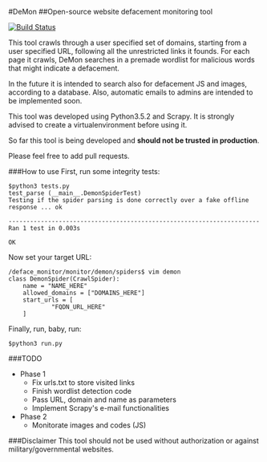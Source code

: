 #DeMon
##Open-source website defacement monitoring tool

[![Build Status](https://travis-ci.org/marcosValle/deface-monitor.svg?branch=master)](https://travis-ci.org/marcosValle/deface-monitor)

This tool crawls through a user specified set of domains, starting from a user specified URL, following all the unrestricted links it founds. For each page it crawls, DeMon searches in a premade wordlist for malicious words that might indicate a defacement.

In the future it is intended to search also for defacement JS and images, according to a database. Also, automatic emails to admins are intended to be implemented soon.

This tool was developed using Python3.5.2 and Scrapy. It is strongly advised to create a virtualenvironment before using it.

So far this tool is being developed and **should not be trusted in production**.

Please feel free to add pull requests.

###How to use
First, run some integrity tests:

    $python3 tests.py
    test_parse (__main__.DemonSpiderTest)
    Testing if the spider parsing is done correctly over a fake offline response ... ok
    
    ----------------------------------------------------------------------
    Ran 1 test in 0.003s
    
    OK

Now set your target URL:

    /deface_monitor/monitor/demon/spiders$ vim demon
    class DemonSpider(CrawlSpider):
        name = "NAME_HERE"
        allowed_domains = ["DOMAINS_HERE"]
        start_urls = [
                "FQDN_URL_HERE"
        ]


Finally, run, baby, run:

    $python3 run.py
    
###TODO

* Phase 1
  * Fix urls.txt to store visited links
  * Finish wordlist detection code
  * Pass URL, domain and name as parameters
  * Implement Scrapy's e-mail functionalities
* Phase 2
  * Monitorate images and codes (JS)

###Disclaimer
This tool should not be used without authorization or against military/governmental websites.
